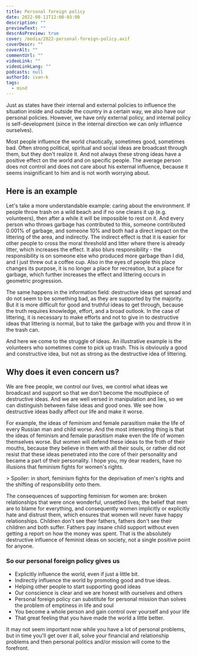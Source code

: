 ```yaml
---
title: Personal foreign policy
date: 2022-08-11T12:00-03:00
description: ""
previewText: ""
descrAsPreview: true
cover: /media/2022-personal-foreign-policy.avif
coverDescr: ""
coverAlt: ""
commentUrl: ""
videoLink: ""
videoLinkLang: ""
podcasts: null
authorId: ivan-k
tags:
  - mind
---
```

Just as states have their internal and external policies to influence the situation inside and outside the country in a certain way, we also have our personal policies. However, we have only external policy, and internal policy is self-development (since in the internal direction we can only influence ourselves).

Most people influence the world chaotically, sometimes good, sometimes bad. Often strong political, spiritual and social ideas are broadcast through them, but they don't realize it. And not always these strong ideas have a positive effect on the world and on specific people. The average person does not control and does not care about his external influence, because it seems insignificant to him and is not worth worrying about.

## Here is an example

Let's take a more understandable example: caring about the environment. If people throw trash on a wild beach and if no one cleans it up (e.g. volunteers), then after a while it will be impossible to rest on it. And every person who throws garbage has contributed to this, someone contributed 0.001% of garbage, and someone 10% and both had a direct impact on the littering of the area, and indirectly. The indirect effect is that it is easier for other people to cross the moral threshold and litter where there is already litter, which increases the effect. It also blurs responsibility - the responsibility is on someone else who produced more garbage than I did, and I just threw out a coffee cup. Also in the eyes of people this place changes its purpose, it is no longer a place for recreation, but a place for garbage, which further increases the effect and littering occurs in geometric progression.

The same happens in the information field: destructive ideas get spread and do not seem to be something bad, as they are supported by the majority. But it is more difficult for good and truthful ideas to get through, because the truth requires knowledge, effort, and a broad outlook. In the case of littering, it is necessary to make efforts and not to give in to destructive ideas that littering is normal, but to take the garbage with you and throw it in the trash can.

And here we come to the struggle of ideas. An illustrative example is the volunteers who sometimes come to pick up trash. This is obviously a good and constructive idea, but not as strong as the destructive idea of littering.

## Why does it even concern us?

We are free people, we control our lives, we control what ideas we broadcast and support so that we don't become the mouthpiece of destructive ideas. And we are well versed in manipulation and lies, so we can distinguish between false ideas and good ones. We see how destructive ideas badly affect our life and make it worse.

For example, the ideas of feminism and female parasitism make the life of every Russian man and child worse. And the most interesting thing is that the ideas of feminism and female parasitism make even the life of women themselves worse. But women will defend these ideas to the froth of their mouths, because they believe in them with all their souls, or rather did not resist that these ideas penetrated into the core of their personality and became a part of their personality. I hope you, my dear readers, have no illusions that feminism fights for women's rights.

&gt; Spoiler: in short, feminism fights for the deprivation of men's rights and the shifting of responsibility onto them.

The consequences of supporting feminism for women are: broken relationships that were once wonderful, unsettled lives; the belief that men are to blame for everything, and consequently women implicitly or explicitly hate and distrust them, which ensures that women will never have happy relationships. Children don't see their fathers, fathers don't see their children and both suffer. Fathers pay insane child support without even getting a report on how the money was spent. That is the absolutely destructive influence of feminist ideas on society, not a single positive point for anyone.

### So our personal foreign policy gives us ###

- Explicitly influence the world, even if just a little bit.
- Indirectly influence the world by promoting good and true ideas.
- Helping other people to start supporting good ideas
- Our conscience is clear and we are honest with ourselves and others
- Personal foreign policy can substitute for personal mission than solves the problem of emptiness in life and soul
- You become a whole person and gain control over yourself and your life
- That great feeling that you have made the world a little better.

It may not seem important now while you have a lot of personal problems, but in time you'll get over it all, solve your financial and relationship problems and then personal politics and/or mission will come to the forefront.

